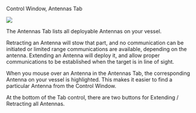 Control Window, Antennas Tab

![](http://i.imgur.com/6nxhxY1.png)

The Antennas Tab lists all deployable Antennas on your vessel.

Retracting an Antenna will stow that part, and no communication can be initiated or limited range communications are available, depending on the antenna.  Extending an Antenna will deploy it, and allow proper communications to be established when the target is in line of sight.

When you mouse over an Antenna in the Antennas Tab, the corresponding Antenna on your vessel is highlighted.  This makes it easier to find a particular Antenna from the Control Window.

At the bottom of the Tab control, there are two buttons for Extending / Retracting all Antennas.